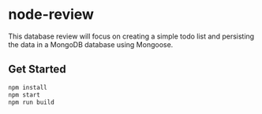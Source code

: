 # node-review

This database review will focus on creating a simple todo list and persisting the data in a MongoDB database using Mongoose.


## Get Started

```bash
npm install
npm start
npm run build
```